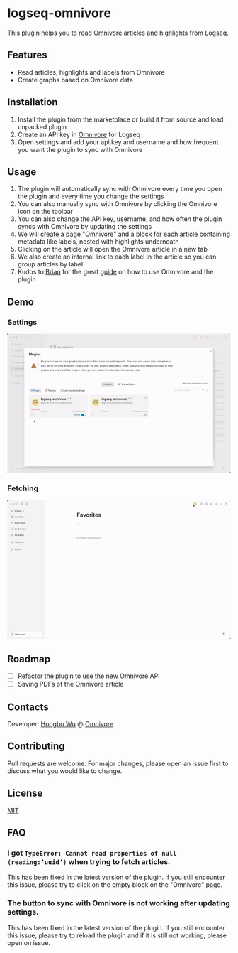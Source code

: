 # logseq-omnivore

This plugin helps you to read [Omnivore](https://omnivore.app/) articles and highlights from Logseq.

## Features

* Read articles, highlights and labels from Omnivore
* Create graphs based on Omnivore data

## Installation

1. Install the plugin from the marketplace or build it from source and load unpacked plugin
2. Create an API key in [Omnivore](https://omnivore.app/settings/api) for Logseq
3. Open settings and add your api key and username and how frequent you want the plugin to sync with Omnivore

## Usage

1. The plugin will automatically sync with Omnivore every time you open the plugin and every time you change the settings
2. You can also manually sync with Omnivore by clicking the Omnivore icon on the toolbar
3. You can also change the API key, username, and how often the plugin syncs with Omnivore by updating the settings
4. We will create a page "Omnivore" and a block for each article containing metadata like labels, nested with highlights underneath
5. Clicking on the article will open the Omnivore article in a new tab
6. We also create an internal link to each label in the article so you can group articles by label
7. Kudos to [Brian](https://twitter.com/Bsunter) for the great [guide](https://briansunter.com/graph/#/page/omnivore-logseq-guide?anchor=ls-block-62b28de3-0e9e-456e-bf29-7e2541213aa5) on how to use Omnivore and the plugin 

## Demo

### Settings

![settings](./settings.gif)

### Fetching

![fetching](./fetching.gif)

## Roadmap

- [ ] Refactor the plugin to use the new Omnivore API
- [ ] Saving PDFs of the Omnivore article

## Contacts

Developer: [Hongbo Wu](https://github.com/sywhb) @ [Omnivore](https://github.com/omnivore-app)

## Contributing

Pull requests are welcome. For major changes, please open an issue first to discuss what you would like to change.

## License

[MIT](https://choosealicense.com/licenses/mit/)

## FAQ

### I got `TypeError: Cannot read properties of null (reading:’uuid’)` when trying to fetch articles.

This has been fixed in the latest version of the plugin. If you still encounter this issue, please try to click on the empty block on the "Omnivore" page.

### The button to sync with Omnivore is not working after updating settings.

This has been fixed in the latest version of the plugin. If you still encounter this issue, please try to reload the plugin and if it is still not working, please open on issue.
